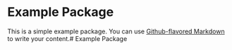 # Example Package

This is a simple example package. You can use
[Github-flavored Markdown](https://github.com/zhiweiguo/kkb_cv/tree/master/practical_course/week_7)
to write your content.# Example Package

